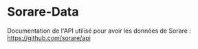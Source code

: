 # Sorare-Data

Documentation de l'API utilisé pour avoir les données de Sorare : https://github.com/sorare/api
